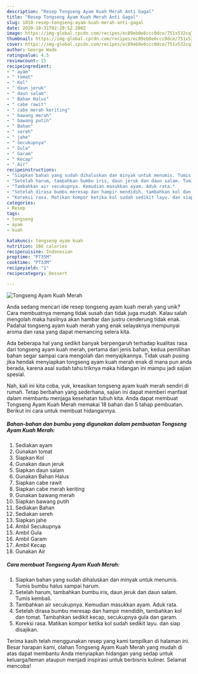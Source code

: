 ```yaml
---
description: "Resep Tongseng Ayam Kuah Merah Anti Gagal"
title: "Resep Tongseng Ayam Kuah Merah Anti Gagal"
slug: 1010-resep-tongseng-ayam-kuah-merah-anti-gagal
date: 2020-10-31T02:20:52.208Z
image: https://img-global.cpcdn.com/recipes/ec89eb0e6ccc0dce/751x532cq70/tongseng-ayam-kuah-merah-foto-resep-utama.jpg
thumbnail: https://img-global.cpcdn.com/recipes/ec89eb0e6ccc0dce/751x532cq70/tongseng-ayam-kuah-merah-foto-resep-utama.jpg
cover: https://img-global.cpcdn.com/recipes/ec89eb0e6ccc0dce/751x532cq70/tongseng-ayam-kuah-merah-foto-resep-utama.jpg
author: George Wade
ratingvalue: 4.5
reviewcount: 15
recipeingredient:
- " ayam"
- " tomat"
- " Kol"
- " daun jeruk"
- " daun salam"
- " Bahan Halus"
- " cabe rawit"
- " cabe merah keriting"
- " bawang merah"
- " bawang putih"
- " Bahan"
- " sereh"
- " jahe"
- " Secukupnya"
- " Gula"
- " Garam"
- " Kecap"
- " Air"
recipeinstructions:
- "Siapkan bahan yang sudah dihaluskan dan minyak untuk menumis. Tumis bumbu halus sampai harum."
- "Setelah harum, tambahkan bumbu iris, daun jeruk dan daun salam. Tumis kembali."
- "Tambahkan air secukupnya. Kemudian masukkan ayam. Aduk rata."
- "Setelah dirasa bumbu meresap dan hampir mendidih, tambahkan kol dan tomat. Tambahkan sedikit kecap, secukupnya gula dan garam."
- "Koreksi rasa. Matikan kompor ketika kol sudah sedikit layu. dan siap disajikan."
categories:
- Resep
tags:
- tongseng
- ayam
- kuah

katakunci: tongseng ayam kuah 
nutrition: 166 calories
recipecuisine: Indonesian
preptime: "PT35M"
cooktime: "PT33M"
recipeyield: "1"
recipecategory: Dessert

---
```



![Tongseng Ayam Kuah Merah](https://img-global.cpcdn.com/recipes/ec89eb0e6ccc0dce/751x532cq70/tongseng-ayam-kuah-merah-foto-resep-utama.jpg)

Anda sedang mencari ide resep tongseng ayam kuah merah yang unik? Cara membuatnya memang tidak susah dan tidak juga mudah. Kalau salah mengolah maka hasilnya akan hambar dan justru cenderung tidak enak. Padahal tongseng ayam kuah merah yang enak selayaknya mempunyai aroma dan rasa yang dapat memancing selera kita.



Ada beberapa hal yang sedikit banyak berpengaruh terhadap kualitas rasa dari tongseng ayam kuah merah, pertama dari jenis bahan, kedua pemilihan bahan segar sampai cara mengolah dan menyajikannya. Tidak usah pusing jika hendak menyiapkan tongseng ayam kuah merah enak di mana pun anda berada, karena asal sudah tahu triknya maka hidangan ini mampu jadi sajian spesial.


Nah, kali ini kita coba, yuk, kreasikan tongseng ayam kuah merah sendiri di rumah. Tetap berbahan yang sederhana, sajian ini dapat memberi manfaat dalam membantu menjaga kesehatan tubuh kita. Anda dapat membuat Tongseng Ayam Kuah Merah memakai 18 bahan dan 5 tahap pembuatan. Berikut ini cara untuk membuat hidangannya.

<!--inarticleads1-->

##### Bahan-bahan dan bumbu yang digunakan dalam pembuatan Tongseng Ayam Kuah Merah:

1. Sediakan  ayam
1. Gunakan  tomat
1. Siapkan  Kol
1. Gunakan  daun jeruk
1. Siapkan  daun salam
1. Gunakan  Bahan Halus
1. Siapkan  cabe rawit
1. Siapkan  cabe merah keriting
1. Gunakan  bawang merah
1. Siapkan  bawang putih
1. Sediakan  Bahan
1. Sediakan  sereh
1. Siapkan  jahe
1. Ambil  Secukupnya
1. Ambil  Gula
1. Ambil  Garam
1. Ambil  Kecap
1. Gunakan  Air




<!--inarticleads2-->

##### Cara membuat Tongseng Ayam Kuah Merah:

1. Siapkan bahan yang sudah dihaluskan dan minyak untuk menumis. Tumis bumbu halus sampai harum.
1. Setelah harum, tambahkan bumbu iris, daun jeruk dan daun salam. Tumis kembali.
1. Tambahkan air secukupnya. Kemudian masukkan ayam. Aduk rata.
1. Setelah dirasa bumbu meresap dan hampir mendidih, tambahkan kol dan tomat. Tambahkan sedikit kecap, secukupnya gula dan garam.
1. Koreksi rasa. Matikan kompor ketika kol sudah sedikit layu. dan siap disajikan.




Terima kasih telah menggunakan resep yang kami tampilkan di halaman ini. Besar harapan kami, olahan Tongseng Ayam Kuah Merah yang mudah di atas dapat membantu Anda menyiapkan hidangan yang sedap untuk keluarga/teman ataupun menjadi inspirasi untuk berbisnis kuliner. Selamat mencoba!
